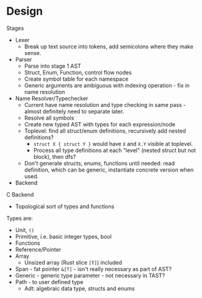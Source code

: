 # Design

Stages

* Lexer
  * Break up text source into tokens, add semicolons where they make sense.
* Parser
  * Parse into stage 1 AST
  * Struct, Enum, Function, control flow nodes
  * Create symbol table for each namespace
  * Generic arguments are ambiguous with indexing operation - fix in name
  resolution
* Name Resolver/Typechecker
  * Current have name resolution and type checking in same pass - almost
  definitely need to separate later.
  * Resolve all symbols
  * Create new typed AST with types for each expression/node
  * Toplevel: find all struct/enum definitions, recursively add nested definitions?
    * `struct X { struct Y }` would have `X` and `X.Y` visible at toplevel.
    * Process all type definitions at each "level" (nested struct but not block),
    then dfs?
  * Don't generate structs, enums, functions until needed: read definition, which
  can be generic, instantiate concrete version when used.
* Backend

C Backend
  * Topological sort of types and functions

Types are:
* Unit, `()`
* Primitive, i.e. basic integer types, bool
* Functions
* Reference/Pointer
* Array
  * Unsized array (Rust slice `[T]`) included
* Span - fat pointer `&[T]` - isn't really necessary as part of AST?
* Generic - generic type parameter - not necessary in TAST?
* Path - to user defined type
  * Adt: algebraic data type, structs and enums
